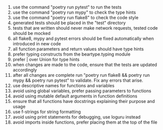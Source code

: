 1. use the command "poetry run pytest" to run the tests
2. use the command "poetry run mypy" to check the type hints
3. use the command "poetry run flake8" to check the code style
4. generated tests should be placed in the "test" directory
5. tests that are written should never make network requests, tested code should be mocked
6. all flake8, mypy and pytest errors should be fixed automatically when introduced in new code
7. all function parameters and return values should have type hints
8. prefer typing constructs from the beartype.typing module
9. prefer | over Union for type hints
10. when changes are made to the code, ensure that the tests are updated accordingly
11. after all changes are complete run "poetry run flake8 && poetry run mypy && poetry run pytest" to validate. Fix any errors that arise.
12. use descriptive names for functions and variables
13. avoid using global variables, prefer passing parameters to functions
14. avoid using mutable default arguments in function definitions
15. ensure that all functions have docstrings explaining their purpose and usage
16. use f-strings for string formatting
17. avoid using print statements for debugging, use loguru instead
18. avoid imports inside functions, prefer placing them at the top of the file